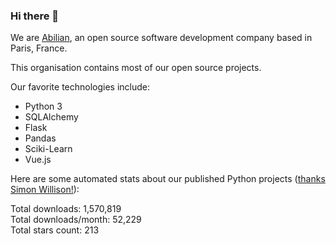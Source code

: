 ### Hi there 👋

We are [Abilian](https://abilian.com/), an open source software development company based in Paris, France.

This organisation contains most of our open source projects.

Our favorite technologies include:

- Python 3
- SQLAlchemy
- Flask
- Pandas
- Sciki-Learn
- Vue.js

Here are some automated stats about our published Python projects
([thanks Simon Willison!][sw-post]):

<!--marker-->
Total downloads: 1,570,819<br>
Total downloads/month: 52,229<br>
Total stars count: 213
<!--end-->

[sw-post]: https://simonwillison.net/2020/Jul/10/self-updating-profile-readme/